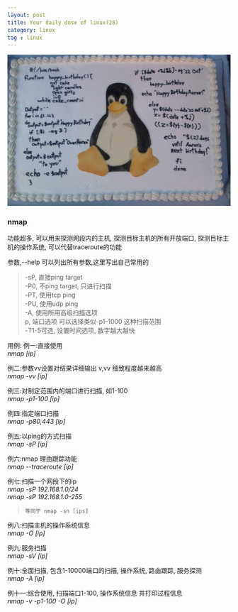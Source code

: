 ```yaml
---
layout: post
title: Your daily dose of linux(28)
category: linux
tag : linux
---
```

<img src="/img/in-post/linux.jpg">

### nmap  

功能超多, 可以用来探测网段内的主机, 探测目标主机的所有开放端口, 探测目标主机的操作系统, 可以代替traceroute的功能  

参数,--help 可以列出所有参数,这里写出自己常用的  
>-sP, 直接ping target  
>-P0, 不ping target, 只进行扫描  
>-PT, 使用tcp ping  
>-PU, 使用udp ping  
>-A, 使用所用高级扫描选项  
>p, 端口选项 可以选择类似-p1-1000 这种扫描范围  
>-T1-5可选, 设置时间选项, 数字越大越快  


用例:
例一:直接使用  
*nmap [ip]*  

例二:参数vv设置对结果详细输出 v,vv 细致程度越来越高  
*nmap -vv [ip]*  

例三:对制定范围内的端口进行扫描, 如1-100  
*nmap -p1-100 [ip]*  

例四:指定端口扫描  
*nmap -p80,443 [ip]*  

例五:以ping的方式扫描  
*nmap -sP [ip]*  

例六:nmap 理由跟踪功能  
*nmap --traceroute [ip]*  

例七:扫描一个网段下的ip  
*nmap -sP 192.168.1.0/24*  
*nmap -sP 192.168.1.0-255*  
>`等同于 nmap -sn [ips]`  


例八:扫描主机的操作系统信息  
*nmap -O [ip]*  

例九:服务扫描  
*nmap -sV [ip]*

例十:全面扫描, 包含1-10000端口的扫描, 操作系统, 路由跟踪, 服务探测  
*nmap -A [ip]*  

例十一:综合使用, 扫描端口1-100, 操作系统信息 并打印过程信息    
*nmap -v -p1-100 -O [ip]*  







  


